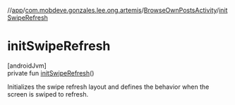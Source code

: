 //[app](../../../index.md)/[com.mobdeve.gonzales.lee.ong.artemis](../index.md)/[BrowseOwnPostsActivity](index.md)/[initSwipeRefresh](init-swipe-refresh.md)

# initSwipeRefresh

[androidJvm]\
private fun [initSwipeRefresh](init-swipe-refresh.md)()

Initializes the swipe refresh layout and defines the behavior when the screen is swiped to refresh.
